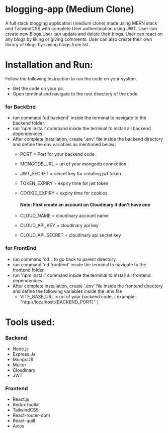 # blogging-app (Medium Clone)
  A full stack blogging application (medium clone) made using MERN stack and TailwindCSS with complete User authentication using JWT. User can create new Blogs.User can update and delete their blogs. User can react on any blogs by liking or giving comments. User can also create their own library of blogs by saving blogs from list.

# Installation and Run:
  Follow the following instruction to run the code on your system.
  
  - Get the code on your pc.
  - Open terminal and navigate to the root directory of the code.
  
  ### for BackEnd
  - run command 'cd backend' inside the terminal to navigate to the backend folder.
  - run 'npm install' command inside the terminal to install all backend dependenices.
  - After complete installation, create '.env' file inside the backend directory and define the env variables as mentioned below:
      - PORT = Port for your backend code
      - MONGODB_URL = uri of your mongodb connection
      - JWT_SECRET = secret key for creating jwt token
      - TOKEN_EXPIRY = expiry time for jwt token
      - COOKIE_EXPIRY = expiry time for cookies

        #### Note: First create an account on Cloudinary if don't have one
      - CLOUD_NAME = cloudinary account name
      - CLOUD_API_KEY = cloudinary api key
      - CLOUD_API_SECRET = cloudinary api secret key

  ### for FrontEnd
  - run command 'cd..' to go back to parent directory.
  - run command 'cd frontend' inside the terminal to navigate to the frontend folder.
  - run 'npm install' command inside the terminal to install all frontend dependenices.
  - After complete installation, create '.env' file inside the frontend directory and define the following variables inside the .env file
      - VITE_BASE_URL = url of your backend code, ( example: "http://localhost:{BACKEND_PORT}" )


# Tools used:
  ### Backend
  - Node.js
  - Express.Js
  - MongoDB
  - Multer
  - Cloudinary
  - JWT

  ### Frontend
  - React.js
  - Redux toolkit
  - TailwindCSS
  - React-router-dom
  - React-quill
  - Axios
  
